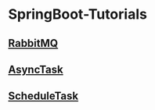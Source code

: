 # SpringBoot-Tutorials

## [RabbitMQ](https://github.com/FeiChaoyu/SpringBoot-Tutorials/blob/master/RabbitMQ)



## [AsyncTask](https://github.com/FeiChaoyu/SpringBoot-Tutorials/tree/master/AsyncTask)



## [ScheduleTask](https://github.com/FeiChaoyu/SpringBoot-Tutorials/tree/master/ScheduleTask)

